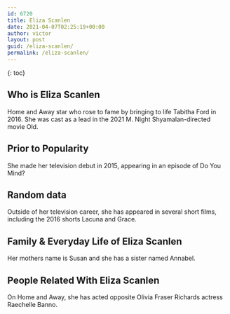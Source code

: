 ```yaml
---
id: 6720
title: Eliza Scanlen
date: 2021-04-07T02:25:19+00:00
author: victor
layout: post
guid: /eliza-scanlen/
permalink: /eliza-scanlen/
---
```



{: toc}


## Who is Eliza Scanlen



Home and Away star who rose to fame by bringing to life Tabitha Ford in 2016. She was cast as a lead in the 2021 M. Night Shyamalan-directed movie Old. 

                
                
                
## Prior to Popularity



She made her television debut in 2015, appearing in an episode of Do You Mind?

                
                
                
## Random data



Outside of her television career, she has appeared in several short films, including the 2016 shorts Lacuna and Grace.

                
                
                
## Family & Everyday Life of Eliza Scanlen



Her mothers name is Susan and she has a sister named Annabel.

                
                
                
## People Related With Eliza Scanlen



On Home and Away, she has acted opposite Olivia Fraser Richards actress Raechelle Banno.

                
              
            
          
          
          